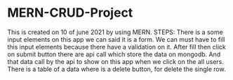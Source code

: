 # MERN-CRUD-Project
This is created on 10 of june 2021 by using MERN.
STEPS: 
There is a some input elements on this app we can said it is a form. 
We can must have to fill this input elements because there have a validation on it.
After fill then click on submit button there are api call which store the data on mongodb. 
And that data call by the api to show on this app when we click on the all users. 
There is a table of a data where is a delete button, for delete the single row.
